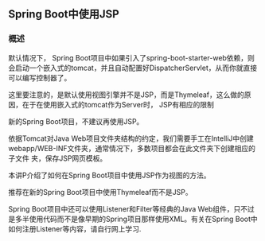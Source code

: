 ## Spring Boot中使用JSP

### 概述

默认情况下， Spring Boot项目中如果引入了spring-boot-starter-web依赖，则会启动一个嵌入式的tomcat，并且自动配置好DispatcherServlet，从而你就直接可以编写控制器了。

这里要注意的，是默认使用视图引擎并不是JSP，而是Thymeleaf，这么做的原因，在于在使用嵌入式的tomcat作为Server时， JSP有相应的限制

新的Spring Boot项目，不建议再使用JSP。

依据Tomcat对Java Web项目文件夹结构的约定，我们需要手工在IntelliJ中创建
webapp/WEB-INF文件夹，通常情况下，多数项目都会在此文件夹下创建相应的子文件
夹，保存JSP网页模板。

本讲P介绍了如何在Spring Boot项目中使用JSP作为视图的方法。

推荐在新的Spring Boot项目中使用Thymeleaf而不是JSP。

Spring Boot项目中还可以使用Listener和Filter等经典的Java Web组件，只不过是多半使用代码而不是像早期的Spring项目那样使用XML。有关在Spring Boot中如何注册Listener等内容，请自行网上学习.